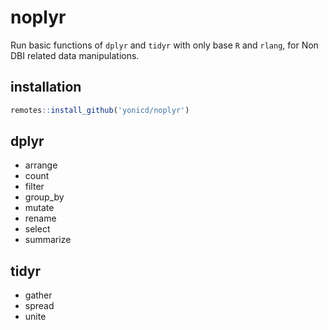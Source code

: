 # noplyr

Run basic functions of `dplyr` and `tidyr` with only base `R` and `rlang`, for Non DBI related data manipulations.

## installation

```r
remotes::install_github('yonicd/noplyr')
```

## dplyr

  - arrange
  - count
  - filter
  - group_by
  - mutate 
  - rename
  - select
  - summarize

## tidyr

  - gather
  - spread
  - unite

